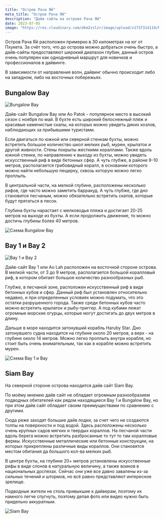 ```yaml
---
title: "Остров Рача Яй"
meta_title: "Остров Рача Яй"
description: "Дайв сайты на острове Рача Яй"
date: 2023-07-05
image: "https://res.cloudinary.com/dkm2zslzr/image/upload/v1737314119/Racha_Yai_Preview_bf7zih.png"
---
```


Остров Рача Яй расположен примерно в 30 километрах на юг от Пхукета. За счёт того, что до острова можно добраться очень быстро, а дайв-сайты предоставляют широкий диапазон глубин, данный остров очень популярен как однодневный маршрут для новичков и профессионалов в дайвинге.

В зависимости от направления волн, дайвинг обычно происходит либо на западном, либо на восточных побережьях.

## Bungalow Bay

![Bungalow Bay](https://res.cloudinary.com/dkm2zslzr/image/upload/v1737314118/rachaYai_1_nhorfd.png "Bungalow Bay")

Дайв-сайт Bungalow Bay или Ao Patok - популярное место в высокий сезон с ноября по май. В бухте есть широкий белоснежный пляж и красивые каменистые скалы, на которых можно увидеть диких козлов, наблюдающих за прибывшими туристами.

Если двигаться по южной или северной стенкам бухты, можно встретить большое количество школ мелких рыб, мурен, крылаток и другой живности. Стены покрыты жесткими кораллами. Также вдоль южной стенки, по направлению к выходу из бухты, можно увидеть искусственный риф в виде бетонных сфер. А чуть глубже, в районе 9-10 метров, располагается грибовидный коралл, в основании которого можно найти небольшую пещерку, сквозь которую можно легко проплыть.

<YouTube id="yN6NhWYPv4w" />

В центральной части, на мелкой глубине, расположены несколько рифов, где часто можно заметить барракуд. А чуть глубже, где дно становится песчаным, можно обязательно встретить скатов, которые будут прятаться в песок.

Глубина бухты нарастает с мелководья пляжа и достигает 20-25 метров на выходе из бухты. А если продолжить движение, то можно достичь глубины более 40 метров.

![Cхема Bungalow Bay](https://res.cloudinary.com/dkm2zslzr/image/upload/v1737314117/Racha_Yai_2_dyozco.png "Cхема Bungalow Bay")

## Bay 1 и Bay 2

![Bay 1 и Bay 2](https://res.cloudinary.com/dkm2zslzr/image/upload/v1737314118/Racha_Yai_3_lknyoo.png "Bay 1 и Bay 2")

Дайв-сайт Bay 1 или Ao Lah расположен на восточной стороне острова. В мелкой части, от 3 до 9 метров, располагается большой коралловый риф, в котором обитает большое количество разнообразных рыб.

<YouTube id="q7sJSM6ueLE" />

Глубже, в песчаной зоне, расположен искусственный риф в виде бетонных кубов и сфер. Данный риф был установлен относительно недавно, и при определенных условиях можно подумать, что это остатки разрушенного города. Также среди бетонных кубов часто можно встретить крылаток и рыбу-триггер. А под кубами лежат огромные морские огурцы, которые могут достигать до двух метров в длину.

Дальше в море находится затонувший корабль Haruby Star. Дно затонувшего судна находится на глубине около 20 метров, а верх - на глубине около 14 метров. Можно легко проплыть внутри корабля, но стоит быть очень внимательным, так как в корабле можно встретить мурен.

![Схема Bay 1 и Bay](https://res.cloudinary.com/dkm2zslzr/image/upload/v1737314117/Racha_Yai_4_zh2uag.png "Схема Bay 1 и Bay")

## Siam Bay

На северной стороне острова находится дайв сайт Siam Bay.

По моёму мнению дайв сайт не обладает огромным разнообразием подводных обитателей как рядом находящиеся Bay 1 и Bungalow Bay, но при этом дайв сайт обладает своим преимуществами по сравнению с другими.

Сюда реже заходят большие дайв лодки, за счет чего не создаются толпы на поверхности и под водой. Здесь расположены несколько очень крупных садов мягких и твердых кораллов. На песчаной части вдоль берега можно встретить разбросанные то тут то там коралловые фермы. Искусственные металлические или бетонные конструкции, на которых прикреплены различные виды кораллов. Они становятся местом обитания да большого кол-ва мелких рыб.

<YouTube id="Og50g63l8Tw" />

В центре бухты, на глубине 20+ метров установлены искусственные рифы в виде слонов в натуральную величину, а также воинов в национальных доспехах. Сейчас они уже все давно завалены из-за сильных течений и штормов, но всё равно представляют интересное зрелище.

Подводные жители не столь привыкшие к дайверам, поэтому их намного легче спугнуть, поэтому делая фото или видео нужно быть придельно аккуратным.

![Siam Bay](https://res.cloudinary.com/dkm2zslzr/image/upload/v1737314124/Racha_Yai_5_Ehonii_ky3gfi.png "Siam Bay")

